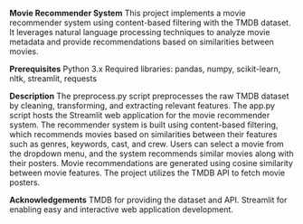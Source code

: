 **Movie Recommender System**
This project implements a movie recommender system using content-based filtering with the TMDB dataset. It leverages natural language processing techniques to analyze movie metadata and provide recommendations based on similarities between movies.

**Prerequisites**
Python 3.x
Required libraries: pandas, numpy, scikit-learn, nltk, streamlit, requests

**Description**
The preprocess.py script preprocesses the raw TMDB dataset by cleaning, transforming, and extracting relevant features.
The app.py script hosts the Streamlit web application for the movie recommender system.
The recommender system is built using content-based filtering, which recommends movies based on similarities between their features such as genres, keywords, cast, and crew.
Users can select a movie from the dropdown menu, and the system recommends similar movies along with their posters.
Movie recommendations are generated using cosine similarity between movie features.
The project utilizes the TMDB API to fetch movie posters.

**Acknowledgements**
TMDB for providing the dataset and API.
Streamlit for enabling easy and interactive web application development.
